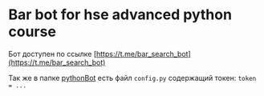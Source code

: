# Bar bot for hse advanced python course

Бот доступен по ссылке [https://t.me/bar_search_bot](https://t.me/bar_search_bot)

Так же в папке [pythonBot](pythonBot) есть файл `config.py` содержащий токен: `token = ...`